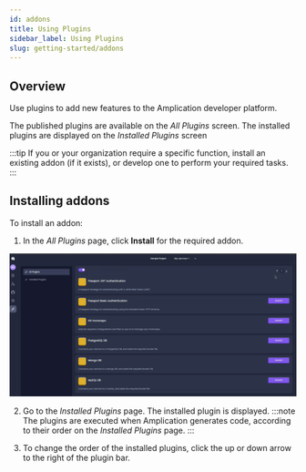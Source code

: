 ```yaml
---
id: addons
title: Using Plugins
sidebar_label: Using Plugins 
slug: getting-started/addons 
---
```



## Overview 
Use  plugins to add new features to the Amplication developer platform.

The published plugins are available on the _All Plugins_ screen.
The installed plugins are displayed on the _Installed Plugins_ screen
 

:::tip
If you or your organization require a specific function, install an existing addon (if it exists), or develop one to perform your required tasks.
:::

## Installing addons
 To install an addon:
 1. In the _All Plugins_ page, click **Install** for the required addon. 

![](./assets/all-addons.png)

2. Go to the _Installed Plugins_ page. The installed plugin is displayed. 
:::note
The plugins are executed when Amplication generates code, according to their order on the _Installed Plugins_ page.
:::

3. To change the order of the installed plugins, click the up or down arrow to the right of the plugin bar.





